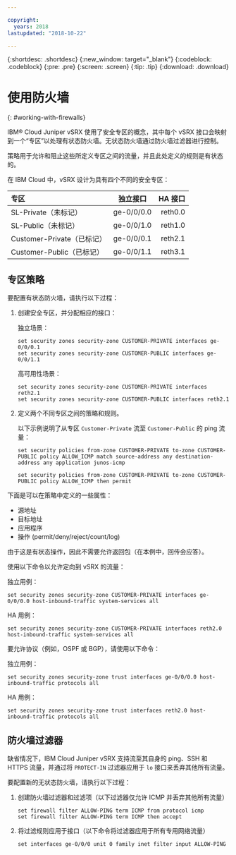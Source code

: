 ```yaml
---

copyright:
  years: 2018
lastupdated: "2018-10-22"

---
```


{:shortdesc: .shortdesc}
{:new_window: target="_blank"}
{:codeblock: .codeblock}
{:pre: .pre}
{:screen: .screen}
{:tip: .tip}
{:download: .download}

# 使用防火墙
{: #working-with-firewalls}

IBM® Cloud Juniper vSRX 使用了安全专区的概念，其中每个 vSRX 接口会映射到一个“专区”以处理有状态防火墙。无状态防火墙通过防火墙过滤器进行控制。

策略用于允许和阻止这些所定义专区之间的流量，并且此处定义的规则是有状态的。

在 IBM Cloud 中，vSRX 设计为具有四个不同的安全专区：

|专区|独立接口|HA 接口|
| :---                     |        :----:        |         ---: |
|SL-Private（未标记）|ge-0/0/0.0|reth0.0|
|SL-Public（未标记）|ge-0/0/1.0|reth1.0|
|Customer-Private（已标记）|ge-0/0/0.1|reth2.1|
|Customer-Public（已标记）|ge-0/0/1.1|reth3.1|

## 专区策略
要配置有状态防火墙，请执行以下过程：

1. 创建安全专区，并分配相应的接口：

	独立场景：
	```
	set security zones security-zone CUSTOMER-PRIVATE interfaces ge-0/0/0.1
	set security zones security-zone CUSTOMER-PUBLIC interfaces ge-0/0/1.1
	```
	高可用性场景：
	```
	set security zones security-zone CUSTOMER-PRIVATE interfaces reth2.1
	set security zones security-zone CUSTOMER-PUBLIC interfaces reth2.1
	```
2. 定义两个不同专区之间的策略和规则。

	以下示例说明了从专区 `Customer-Private` 流至 `Customer-Public` 的 ping 流量：

	```
	set security policies from-zone CUSTOMER-PRIVATE to-zone CUSTOMER-PUBLIC policy ALLOW_ICMP match source-address any destination-address any application junos-icmp

	set security policies from-zone CUSTOMER-PRIVATE to-zone CUSTOMER-PUBLIC policy ALLOW_ICMP then permit
	```

下面是可以在策略中定义的一些属性：

* 源地址
* 目标地址
* 应用程序
* 操作 (permit/deny/reject/count/log)

由于这是有状态操作，因此不需要允许返回包（在本例中，回传会应答）。

使用以下命令以允许定向到 vSRX 的流量：

独立用例：
```
set security zones security-zone CUSTOMER-PRIVATE interfaces ge-0/0/0.0 host-inbound-traffic system-services all
```
HA 用例：
```
set security zones security-zone CUSTOMER-PRIVATE interfaces reth2.0 host-inbound-traffic system-services all
```

要允许协议（例如，OSPF 或 BGP），请使用以下命令：

独立用例：
```
set security zones security-zone trust interfaces ge-0/0/0.0 host-inbound-traffic protocols all
```
HA 用例：
```
set security zones security-zone trust interfaces reth2.0 host-inbound-traffic protocols all
```

## 防火墙过滤器
缺省情况下，IBM Cloud Juniper vSRX 支持流至其自身的 ping、SSH 和 HTTPS 流量，并通过将 `PROTECT-IN` 过滤器应用于 `lo` 接口来丢弃其他所有流量。

要配置新的无状态防火墙，请执行以下过程：

1. 创建防火墙过滤器和过滤项（以下过滤器仅允许 ICMP 并丢弃其他所有流量）
	```
	set firewall filter ALLOW-PING term ICMP from protocol icmp
	set firewall filter ALLOW-PING term ICMP then accept
	```

2. 将过滤规则应用于接口（以下命令将过滤器应用于所有专用网络流量）
	```
	set interfaces ge-0/0/0 unit 0 family inet filter input ALLOW-PING
	```
